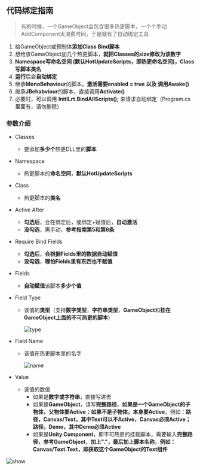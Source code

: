 ## 代码绑定指南

> 有的时候，一个GameObject会包含很多热更脚本，一个个手动AddComponent太浪费时间，于是就有了自动绑定工具

1. 给GameObject或预制体**添加Class Bind脚本**
2. 想给该GameObject加几个热更脚本，**就把Classes的size修改为该数字**
3. **Namespace写命名空间 (默认HotUpdateScripts，即热更命名空间)，Class写脚本类名**
4. **运行**后会**自动绑定**
5. 继承**MonoBehaviour**的脚本，**激活需要enabled = true 以及 调用Awake()**
6. 继承**JBehabviour**的脚本，直接调用**Activate()**
7. 必要时，可以调用 **InitILrt.BindAllScripts();** 来请求自动绑定（Program.cs里面有，请勿删除）

### 参数介绍

- Classes

  - 要添加**多少个**热更DLL里的**脚本**

- Namespace

  - 热更脚本的**命名空间**，**默认HotUpdateScripts**

- Class

  - 热更脚本的**类名**

- Active After

  - **勾选后**，会在绑定后，或绑定+赋值后，**自动激活**
  - **没勾选**，需手动，**参考指南第5和第6条**

- Require Bind Fields

  - **勾选后**，**会根据Fields里的数据自动赋值**
  - **没勾选**，**哪怕Fields里有东西也不赋值**

- Fields

  - **自动赋值**该脚本**多少个值**

- Field Type

  - 该值的**类型**（支持**数字类型**，**字符串类型**，**GameObject**和**挂在GameObject上面的不可热更的脚本**）

    ![type](https://s1.ax1x.com/2020/09/05/wEs4XQ.png)

- Field Name

  - 该值在热更脚本里的名字

    ![name](https://s1.ax1x.com/2020/09/05/wEyk9K.png)

- Value

  - 该值的数值
    - 如果是**数字或字符串**，直接写进去
    - 如果是**GameObject**，请写**完整路径**，**如果是一个GameObject的子物体，父物体要Active**；**如果不是子物体，本身要Active**，例如：**路径，Canvas/Text，其中Text可以不Active，Canvas必须Active；路径，Demo，其中Demo必须Active**
    - 如果是**Unity Component**，即不可热更的挂载脚本，需要输入**完整路径，参考GameObject**，**加上"."，最后加上脚本名称**，**例如：Canvas/Text.Text，即获取这个GameObject的Text组件**

  

![show](https://s1.ax1x.com/2020/09/05/wErsiV.png)

